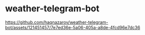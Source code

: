 ﻿# weather-telegram-bot

https://github.com/haqnazarov/weather-telegram-bot/assets/121451457/7e7ed36e-5a06-405a-a8de-4fcd96e7dc36
